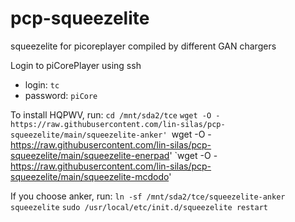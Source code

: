 # pcp-squeezelite
squeezelite for picoreplayer compiled by different GAN chargers

Login to piCorePlayer using ssh

* login: `tc`
* password: `piCore`

To install HQPWV, run:
`cd /mnt/sda2/tce`
`wget -O - https://raw.githubusercontent.com/lin-silas/pcp-squeezelite/main/squeezelite-anker'
`wget -O - https://raw.githubusercontent.com/lin-silas/pcp-squeezelite/main/squeezelite-enerpad'
`wget -O - https://raw.githubusercontent.com/lin-silas/pcp-squeezelite/main/squeezelite-mcdodo'

If you choose anker, run:
`ln -sf /mnt/sda2/tce/squeezelite-anker squeezelite`
`sudo /usr/local/etc/init.d/squeezelite restart`
